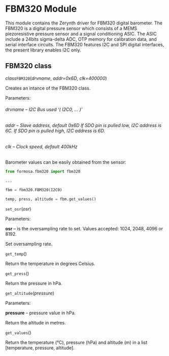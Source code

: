 # FBM320 Module

This module contains the Zerynth driver for FBM320 digital barometer. The FBM320 is a digital pressure sensor which consists of a MEMS piezoresistive pressure sensor and a signal conditioning ASIC. The ASIC include a 24bits sigma-delta ADC, OTP memory for calibration data, and serial interface circuits. The FBM320 features I2C and SPI digital interfaces, the present library enables I2C only.

## FBM320 class

_class_`FBM320`(_drvname_,  _addr=0x6D_,  _clk=400000_)

Creates an intance of the FBM320 class.

Parameters:

###### drvname  – I2C Bus used ‘( I2C0, ... )’
###### addr  – Slave address, default 0x6D If SDO pin is pulled low, I2C address is 6C. If SDO pin is pulled high, I2C address is 6D.
###### clk  – Clock speed, default 400kHz

Barometer values can be easily obtained from the sensor:
```python
from formosa.fbm320 import fbm320

...

fbm = fbm320.FBM320(I2C0)

temp, press, altitude = fbm.get_values()
```

`set_osr`(_osr_)

Parameters:

**osr**  – is the oversampling rate to set. Values accepted: 1024, 2048, 4096 or 8192.

Set oversampling rate.

`get_temp`()

Return the temperature in degrees Celsius.

`get_press`()

Return the pressure in hPa.

`get_altitude`(_pressure_)

Parameters:

**pressure**  – pressure value in hPa.

Return the altitude in metres.

`get_values`()

Return the temperature (°C), pressure (hPa) and altitude (m) in a list [temperature, pressure, altitude].
<!--stackedit_data:
eyJoaXN0b3J5IjpbLTEwNDQxMDMzOTVdfQ==
-->
